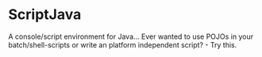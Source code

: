# ScriptJava
A console/script environment for Java... Ever wanted to use POJOs in your batch/shell-scripts or write an platform independent script? - Try this. 
